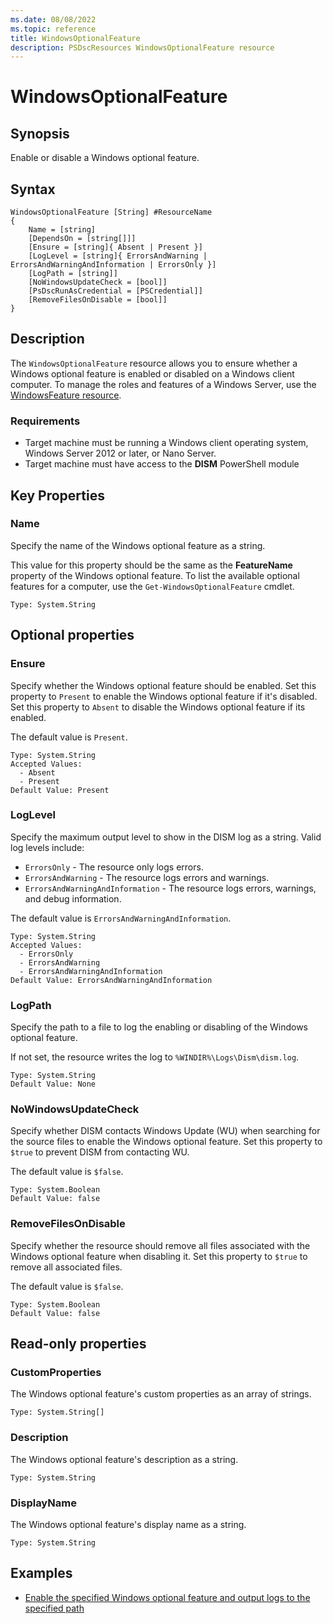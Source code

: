 ```yaml
---
ms.date: 08/08/2022
ms.topic: reference
title: WindowsOptionalFeature
description: PSDscResources WindowsOptionalFeature resource
---
```


# WindowsOptionalFeature

## Synopsis

Enable or disable a Windows optional feature.

## Syntax

```Syntax
WindowsOptionalFeature [String] #ResourceName
{
    Name = [string]
    [DependsOn = [string[]]]
    [Ensure = [string]{ Absent | Present }]
    [LogLevel = [string]{ ErrorsAndWarning | ErrorsAndWarningAndInformation | ErrorsOnly }]
    [LogPath = [string]]
    [NoWindowsUpdateCheck = [bool]]
    [PsDscRunAsCredential = [PSCredential]]
    [RemoveFilesOnDisable = [bool]]
}
```

## Description

The `WindowsOptionalFeature` resource allows you to ensure whether a Windows optional feature is
enabled or disabled on a Windows client computer. To manage the roles and features of a Windows
Server, use the [WindowsFeature resource][1].

### Requirements

- Target machine must be running a Windows client operating system, Windows Server 2012 or later, or
  Nano Server.
- Target machine must have access to the **DISM** PowerShell module

## Key Properties

### Name

Specify the name of the Windows optional feature as a string.

This value for this property should be the same as the **FeatureName** property of the Windows
optional feature. To list the available optional features for a computer, use the
`Get-WindowsOptionalFeature` cmdlet.

```
Type: System.String
```

## Optional properties

### Ensure

Specify whether the Windows optional feature should be enabled. Set this property to `Present` to
enable the Windows optional feature if it's disabled. Set this property to `Absent` to disable the
Windows optional feature if its enabled.

The default value is `Present`.

```
Type: System.String
Accepted Values:
  - Absent
  - Present
Default Value: Present
```

### LogLevel

Specify the maximum output level to show in the DISM log as a string. Valid log levels include:

- `ErrorsOnly` - The resource only logs errors.
- `ErrorsAndWarning` - The resource logs errors and warnings.
- `ErrorsAndWarningAndInformation` - The resource logs errors, warnings, and debug information.

The default value is `ErrorsAndWarningAndInformation`.

```
Type: System.String
Accepted Values:
  - ErrorsOnly
  - ErrorsAndWarning
  - ErrorsAndWarningAndInformation
Default Value: ErrorsAndWarningAndInformation
```

### LogPath

Specify the path to a file to log the enabling or disabling of the Windows optional feature.

If not set, the resource writes the log to `%WINDIR%\Logs\Dism\dism.log`.

```
Type: System.String
Default Value: None
```

### NoWindowsUpdateCheck

Specify whether DISM contacts Windows Update (WU) when searching for the source files to enable the
Windows optional feature. Set this property to `$true` to prevent DISM from contacting WU.

The default value is `$false`.

```
Type: System.Boolean
Default Value: false
```

### RemoveFilesOnDisable

Specify whether the resource should remove all files associated with the Windows optional feature
when disabling it. Set this property to `$true` to remove all associated files.

The default value is `$false`.

```
Type: System.Boolean
Default Value: false
```

## Read-only properties

### CustomProperties

The Windows optional feature's custom properties as an array of strings.

```
Type: System.String[]
```

### Description

The Windows optional feature's description as a string.

```
Type: System.String
```

### DisplayName

The Windows optional feature's display name as a string.

```
Type: System.String
```

## Examples

- [Enable the specified Windows optional feature and output logs to the specified path][2]

<!-- Reference Links -->

[1]: ../WindowsFeature/WindowsFeature.md
[2]: Enable.md
